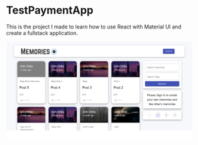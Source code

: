 # TestPaymentApp

This is the project I made to learn how to use React with Material UI and create a fullstack application.

![alt text](https://raw.githubusercontent.com/Grihasss/Memories-project/master/client/src/images/Memories.bmp)

